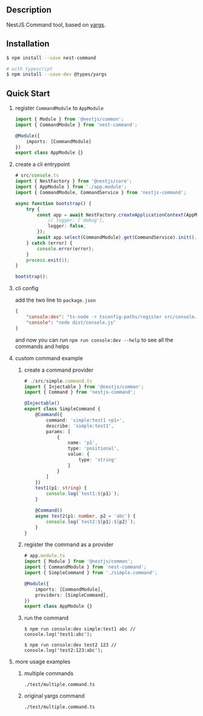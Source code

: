 ## Description

NestJS Command tool, based on [yargs](https://github.com/yargs/yargs).

## Installation

```bash
$ npm install --save nest-command

# with typescript
$ npm install --save-dev @types/yargs
```

## Quick Start
1. register `CommandModule` to `AppModule`

	```typescript
	import { Module } from '@nestjs/common';
	import { CommandModule } from 'nest-command';

	@Module({
  		imports: [CommandModule]
	})
	export class AppModule {}
	```
2. create a cli entrypoint

    ```typescript
    # src/console.ts
    import { NestFactory } from '@nestjs/core';
    import { AppModule } from './app.module';
    import { CommandModule, CommandService } from 'nestjs-command';
    
    async function bootstrap() {
        try {
            const app = await NestFactory.createApplicationContext(AppModule, {
                // logger: ['debug'],
                logger: false,
            });
            await app.select(CommandModule).get(CommandService).init().exec();
        } catch (error) {
            console.error(error);
        }
        process.exit(1);
    }
    
    bootstrap();
    
    ```
3. cli config
	
	add the two line to `package.json`

	```json
	{
		"console:dev": "ts-node -r tsconfig-paths/register src/console.ts",
    	"console": "node dist/console.js"
   }
	```
	
	and now you can run `npm run console:dev --help` to see all the commands and helps

4. custom command example

	 1. create a command provider

        ```typescript
        # ./src/simple.command.ts
        import { Injectable } from '@nestjs/common';
        import { Command } from 'nestjs-command';
        
        @Injectable()
        export class SimpleCommand {
            @Command({
                command: 'simple:test1 <p1>',
                describe: 'simple:test1',
                params: [
                    {
                        name: 'p1',
                        type: 'positional',
                        value: {
                            type: 'string'
                        }
                    }
                ]
            })
            test1(p1: string) {
                console.log(`test1:${p1}`);
            }
        
            @Command()
            async test2(p1: number, p2 = 'abc') {
                console.log(`test2:${p1}:${p2}`);
            }
        }

        ```
    
    2. register the command as a provider

        ```typescript
        # app.module.ts
        import { Module } from '@nestjs/common';
        import { CommandModule } from 'nest-command';
        import { SimpleCommand } from './simple.command';
    
        @Module({
            imports: [CommandModule],
            providers: [SimpleCommand],
        })
        export class AppModule {}
        ```

    3. run the command

        ```shell
        $ npm run console:dev simple:test1 abc // console.log('test1:abc');
    
        $ npm run console:dev test2 123 // console.log('test2:123:abc');
        ```

5. more usage examples

	1. multiple commands

		`./test/multiple.command.ts`
	
	2. original yargs command

		`./test/multiple.command.ts`

